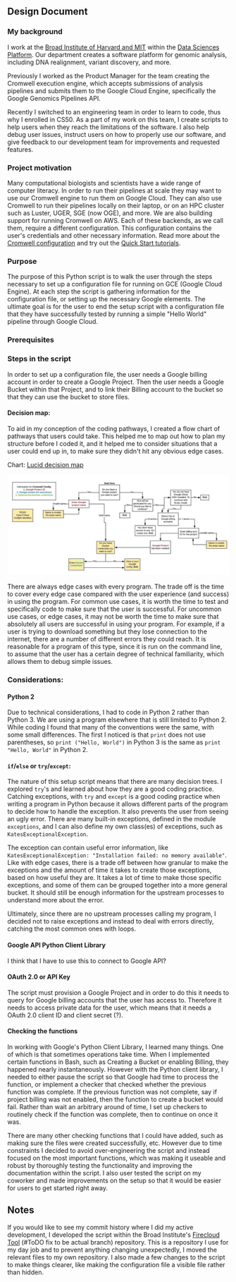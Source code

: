 ## Design Document

### My background
I work at the [Broad Institute of Harvard and MIT](https://www.broadinstitute.org/) within the [Data Sciences Platform](https://www.broadinstitute.org/data-sciences-platform). Our department creates a software platform for genomic analysis, including DNA realignment, variant discovery, and more. 

Previously I worked as the Product Manager for the team creating the Cromwell execution engine, which accepts submissions of analysis pipelines and submits them to the Google Cloud Engine, specifically the Google Genomics Pipelines API.

Recently I switched to an engineering team in order to learn to code, thus why I enrolled in CS50. As a part of my work on this team, I create scripts to help users when they reach the limitations of the software. I also help debug user issues, instruct users on how to properly use our software, and give feedback to our development team for improvements and requested features.

### Project motivation
Many computational biologists and scientists have a wide range of computer literacy. In order to run their pipelines at scale they may want to use our Cromwell engine to run them on Google Cloud. They can also use Cromwell to run their pipelines locally on their laptop, or on an HPC cluster such as Luster, UGER, SGE (now OGE), and more. We are also building support for running Cromwell on AWS. Each of these backends, as we call them, require a different configuration. This configuration contains the user's credentials and other necessary information. Read more about the [Cromwell configuration](http://cromwell.readthedocs.io/en/develop/Configuring/) and try out the [Quick Start tutorials](http://cromwell.readthedocs.io/en/develop/tutorials/ConfigurationFiles/).

### Purpose

The purpose of this Python script is to walk the user through the steps necessary to set up a configuration file for running on GCE (Google Cloud Engine). At each step the script is gathering information for the configuration file, or setting up the necessary Google elements. The ultimate goal is for the user to end the setup script with a configuration file that they have successfully tested by running a simple "Hello World" pipeline through Google Cloud.

### Prerequisites


### Steps in the script

In order to set up a configuration file, the user needs a Google billing account in order to create a Google Project. Then the user needs a Google Bucket within that Project, and to link their Billing account to the bucket so that they can use the bucket to store files. 

#### Decision map:
To aid in my conception of the coding pathways, I created a flow chart of pathways that users could take. This helped me to map out how to plan my structure before I coded it, and it helped me to consider situations that a user could end up in, to make sure they didn't hit any obvious edge cases.

Chart: [Lucid decision map](https://www.lucidchart.com/documents/edit/59dc6c72-3dcc-4b4c-8948-6dfff1e01cfd/0)

![decision tree](decision-tree.jpeg?raw=true "Decision Tree")

There are always edge cases with every program. The trade off is the time to cover every edge case compared with the user experience (and success) in using the program. For common use cases, it is worth the time to test and specifically code to make sure that the user is successful. For uncommon use cases, or edge cases, it may not be worth the time to make sure that absolutely all users are successful in using your program. For example, if a user is trying to download something but they lose connection to the internet, there are a number of different errors they could reach. It is reasonable for a program of this type, since it is run on the command line, to assume that the user has a certain degree of technical familiarity, which allows them to debug simple issues.

### Considerations:

#### Python 2
Due to technical considerations, I had to code in Python 2 rather than Python 3. We are using a program elsewhere that is still limited to Python 2. While coding I found that many of the conventions were the same, with some small differences. The first I noticed is that `print` does not use parentheses, so `print ("Hello, World")` in Python 3 is the same as `print "Hello, World"` in Python 2.

#### `if`/`else` or `try`/`except`:
The nature of this setup script means that there are many decision trees. I explored `try`'s and learned about how they are a good coding practice. Catching exceptions, with `try` and `except` is a good coding practice when writing a program in Python because it allows different parts of the program to decide how to handle the exception. It also prevents the user from seeing an ugly error. There are many built-in  exceptions, defined in the module `exceptions`, and I can also define my own class(es) of exceptions, such as `KatesExceptionalException`.

The exception can contain useful error information, like `KatesExceptionalException: "Installation failed: no memory available"`. Like with edge cases, there is a trade off between how granular to make the exceptions and the amount of time it takes to create those exceptions, based on how useful they are. It takes a lot of time to make those specific exceptions, and some of them can be grouped together into a more general bucket. It should still be enough information for the upstream processes to understand more about the error.

Ultimately, since there are no upstream processes calling my program, I decided not to raise exceptions and instead to deal with errors directly, catching the most common ones with loops.

#### Google API Python Client Library
I think that I have to use this to connect to Google API? 

#### OAuth 2.0 or API Key
The script must provision a Google Project and in order to do this it needs to query for Google billing accounts that the user has access to. Therefore it needs to access private data for the user, which means that it needs a OAuth 2.0 client ID and client secret (?).

#### Checking the functions
In working with Google's Python Client Library, I learned many things. One of which is that sometimes operations take time. When I implemented certain functions in Bash, such as Creating a Bucket or enabling Billing, they happened nearly instantaneously. However with the Python client library, I needed to either pause the script so that Google had time to process the function, or implement a checker that checked whether the previous function was complete. If the previous function was not complete, say if project billing was not enabled, then the function to create a bucket would fail. Rather than wait an arbitrary around of time, I set up checkers to routinely check if the function was complete, then to continue on once it was.

There are many other checking functions that I could have added, such as making sure the files were created successfully, etc. However due to time constraints I decided to avoid over-engineering the script and instead focused on the most important functions, which was making it useable and robust by thoroughly testing the functionality and improving the documentation within the script. I also user tested the script on my coworker and made improvements on the setup so that it would be easier for users to get started right away.

## Notes

If you would like to see my commit history where I did my active development, I developed the script within the Broad Institute's [Firecloud Tool](https://github.com/broadinstitute/firecoud-tools) (#ToDO fix to be actual branch) repository. This is a repository I use for my day job and to prevent anything changing unexpectedly, I moved the relevant files to my own repository. I also made a few changes to the script to make things clearer, like making the configuration file a visible file rather than hidden.

